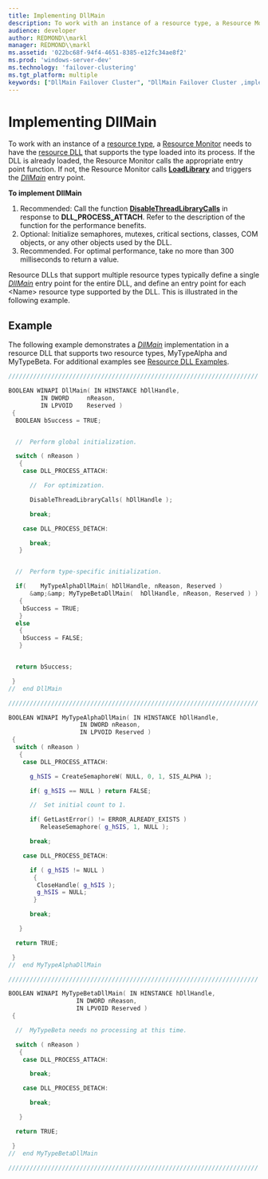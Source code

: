 ```yaml
---
title: Implementing DllMain
description: To work with an instance of a resource type, a Resource Monitor needs to have the resource DLL that supports the type loaded into its process.
audience: developer
author: REDMOND\\markl
manager: REDMOND\\markl
ms.assetid: '022bc68f-94f4-4651-8385-e12fc34ae8f2'
ms.prod: 'windows-server-dev'
ms.technology: 'failover-clustering'
ms.tgt_platform: multiple
keywords: ["DllMain Failover Cluster", "DllMain Failover Cluster ,implementing", "entry point functions Failover Cluster ,implementing DllMain"]
---
```


# Implementing DllMain

To work with an instance of a [resource type](resource-types.md), a [Resource Monitor](resource-monitor.md) needs to have the [resource DLL](resource-dlls.md) that supports the type loaded into its process. If the DLL is already loaded, the Resource Monitor calls the appropriate entry point function. If not, the Resource Monitor calls [**LoadLibrary**](https://msdn.microsoft.com/library/windows/desktop/ms684175) and triggers the [*DllMain*](https://msdn.microsoft.com/library/windows/desktop/ms682583) entry point.

**To implement DllMain**

1.  Recommended: Call the function [**DisableThreadLibraryCalls**](https://msdn.microsoft.com/library/windows/desktop/ms682579) in response to **DLL\_PROCESS\_ATTACH**. Refer to the description of the function for the performance benefits.
2.  Optional: Initialize semaphores, mutexes, critical sections, classes, COM objects, or any other objects used by the DLL.
3.  Recommended. For optimal performance, take no more than 300 milliseconds to return a value.

Resource DLLs that support multiple resource types typically define a single [*DllMain*](https://msdn.microsoft.com/library/windows/desktop/ms682583) entry point for the entire DLL, and define an entry point for each &lt;Name&gt; resource type supported by the DLL. This is illustrated in the following example.

## Example

The following example demonstrates a [*DllMain*](https://msdn.microsoft.com/library/windows/desktop/ms682583) implementation in a resource DLL that supports two resource types, MyTypeAlpha and MyTypeBeta. For additional examples see [Resource DLL Examples](https://msdn.microsoft.com/library/aa370474).


```C++
//////////////////////////////////////////////////////////////////////

BOOLEAN WINAPI DllMain( IN HINSTANCE hDllHandle, 
         IN DWORD     nReason, 
         IN LPVOID    Reserved )
 {
  BOOLEAN bSuccess = TRUE;


  //  Perform global initialization.

  switch ( nReason )
   {
    case DLL_PROCESS_ATTACH:

      //  For optimization.

      DisableThreadLibraryCalls( hDllHandle );

      break;

    case DLL_PROCESS_DETACH:

      break;
   }


  //  Perform type-specific initialization.

  if(    MyTypeAlphaDllMain( hDllHandle, nReason, Reserved )
      &amp;&amp; MyTypeBetaDllMain(  hDllHandle, nReason, Reserved ) )
   {
    bSuccess = TRUE;
   }
  else
   {
    bSuccess = FALSE;
   }


  return bSuccess;

 }
//  end DllMain

//////////////////////////////////////////////////////////////////////

BOOLEAN WINAPI MyTypeAlphaDllMain( IN HINSTANCE hDllHandle, 
                    IN DWORD nReason, 
                    IN LPVOID Reserved )
 {
  switch ( nReason )
   {
    case DLL_PROCESS_ATTACH:

      g_hSIS = CreateSemaphoreW( NULL, 0, 1, SIS_ALPHA );

      if( g_hSIS == NULL ) return FALSE;

      //  Set initial count to 1.

      if( GetLastError() != ERROR_ALREADY_EXISTS )
         ReleaseSemaphore( g_hSIS, 1, NULL );

      break;

    case DLL_PROCESS_DETACH:

      if ( g_hSIS != NULL )
       {
        CloseHandle( g_hSIS );
        g_hSIS = NULL;
       }

      break;

   }

  return TRUE;

 }
//  end MyTypeAlphaDllMain

//////////////////////////////////////////////////////////////////////

BOOLEAN WINAPI MyTypeBetaDllMain( IN HINSTANCE hDllHandle, 
                   IN DWORD nReason, 
                   IN LPVOID Reserved )
 {

  //  MyTypeBeta needs no processing at this time.

  switch ( nReason )
   {
    case DLL_PROCESS_ATTACH:

      break;

    case DLL_PROCESS_DETACH:

      break;

   }

  return TRUE;

 }
//  end MyTypeBetaDllMain

//////////////////////////////////////////////////////////////////////
```



 

 




